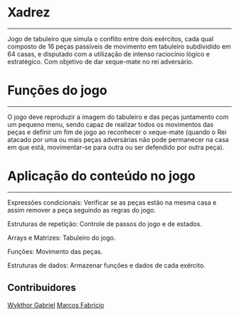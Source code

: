 # Xadrez 
***
Jogo de tabuleiro que simula o conflito entre dois exércitos, cada qual composto de 16 peças passíveis de movimento em tabuleiro subdividido em 64 casas, e disputado com a utilização de intenso raciocínio lógico e estratégico. Com objetivo de dar xeque-mate no rei adversário.

# Funções do jogo
***
O jogo deve reproduzir a imagem do tabuleiro e das peças juntamento com um pequeno menu, sendo capaz de realizar todos os movimentos das peças e definir um fim de jogo ao reconhecer o xeque-mate (quando o Rei atacado por uma ou mais peças adversárias não pode permanecer na casa em que está, movimentar-se para outra ou ser defendido por outra peça).

# Aplicação do conteúdo no jogo
***
Expressões condicionais:
Verificar se as peças estão na mesma casa e assim remover a peça seguindo as regras do jogo.

Estruturas de repetição:
Controle de passos do jogo e de estados.

Arrays e Matrizes:
Tabuleiro do jogo.

Funções:
Movimento das peças.

Estruturas de dados:
Armazenar funções e dados de cada exército.

## Contribuidores
[Wykthor Gabriel](https://github.com/wykthor-btracker)
[Marcos Fabricio](https://github.com/MarcosFabriciio)

